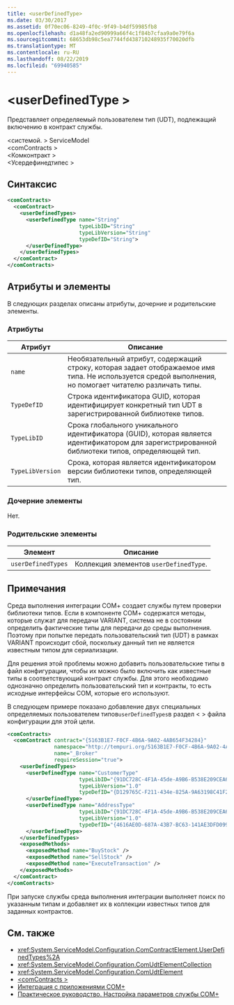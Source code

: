 ```yaml
---
title: <userDefinedType>
ms.date: 03/30/2017
ms.assetid: 0f70ec06-8249-4f0c-9f49-b4df59985fb8
ms.openlocfilehash: d1a48fa2ed90999a66f4c1f84b7cfaa9a0e79f6a
ms.sourcegitcommit: 68653db98c5ea7744fd438710248935f70020dfb
ms.translationtype: MT
ms.contentlocale: ru-RU
ms.lasthandoff: 08/22/2019
ms.locfileid: "69940585"
---
```

# <a name="userdefinedtype"></a>\<userDefinedType >
Представляет определяемый пользователем тип (UDT), подлежащий включению в контракт службы.  
  
 \<системой. > ServiceModel  
\<comContracts >  
\<Комконтракт >  
\<Усердефинедтипес >  
  
## <a name="syntax"></a>Синтаксис  
  
```xml  
<comContracts>
  <comContract>
    <userDefinedTypes>
      <userDefinedType name="String"
                       typeLibID="String"
                       typeLibVersion="String"
                       typeDefID="String">
      </userDefinedType>
    </userDefinedTypes>
  </comContract>
</comContracts>
```  
  
## <a name="attributes-and-elements"></a>Атрибуты и элементы  
 В следующих разделах описаны атрибуты, дочерние и родительские элементы.  
  
### <a name="attributes"></a>Атрибуты  
  
|Атрибут|Описание|  
|---------------|-----------------|  
|`name`|Необязательный атрибут, содержащий строку, которая задает отображаемое имя типа. Не используется средой выполнения, но помогает читателю различать типы.|  
|`TypeDefID`|Строка идентификатора GUID, которая идентифицирует конкретный тип UDT в зарегистрированной библиотеке типов.|  
|`TypeLibID`|Срока глобального уникального идентификатора (GUID), которая является идентификатором для зарегистрированной библиотеки типов, определяющей тип.|  
|`TypeLibVersion`|Срока, которая является идентификатором версии библиотеки типов, определяющей тип.|  
  
### <a name="child-elements"></a>Дочерние элементы  
 Нет.  
  
### <a name="parent-elements"></a>Родительские элементы  
  
|Элемент|Описание|  
|-------------|-----------------|  
|`userDefinedTypes`|Коллекция элементов `userDefinedType`.|  
  
## <a name="remarks"></a>Примечания  
 Среда выполнения интеграции СОМ+ создает службы путем проверки библиотеки типов. Если в компоненте СОМ+ содержатся методы, которые служат для передачи VARIANT, система не в состоянии определить фактические типы для передачи до среды выполнения. Поэтому при попытке передать пользовательский тип (UDT) в рамках VARIANT происходит сбой, поскольку данный тип не является известным типом для сериализации.  
  
 Для решения этой проблемы можно добавить пользовательские типы в файл конфигурации, чтобы их можно было включить как известные типы в соответствующий контракт службы. Для этого необходимо однозначно определить пользовательский тип и контракты, то есть исходные интерфейсы СОМ, которые его используют.  
  
 В следующем примере показано добавление двух специальных определяемых пользователем типов`userDefinedTypes`в раздел < > файла конфигурации для этой цели.  
  
```xml  
<comContracts>
  <comContract contract="{5163B1E7-F0CF-4B6A-9A02-4AB654F34284}"
               namespace="http://tempuri.org/5163B1E7-F0CF-4B6A-9A02-4AB654F34284"
               name="_Broker"
               requireSession="true">
    <userDefinedTypes>
      <userDefinedType name="CustomerType"
                       typeLibID="{91DC728C-4F1A-45de-A9B6-B538E209CEA6}"
                       typeLibVersion="1.0"
                       typeDefID="{D129765C-F211-434e-825A-9A63198C41F2}">
      </userDefinedType>
      <userDefinedType name="AddressType"
                       typeLibID="{91DC728C-4F1A-45de-A9B6-B538E209CEA6}"
                       typeLibVersion="1.0"
                       typeDefID="{4616AE0D-687A-43B7-BC63-141AE3DFD099}">
      </userDefinedType>
    </userDefinedTypes>
    <exposedMethods>
      <exposedMethod name="BuyStock" />
      <exposedMethod name="SellStock" />
      <exposedMethod name="ExecuteTransaction" />
    </exposedMethods>
  </comContract>
</comContracts>
```  
  
 При запуске службы среда выполнения интеграции выполняет поиск по указанным типам и добавляет их в коллекции известных типов для заданных контрактов.  
  
## <a name="see-also"></a>См. также

- <xref:System.ServiceModel.Configuration.ComContractElement.UserDefinedTypes%2A>
- <xref:System.ServiceModel.Configuration.ComUdtElementCollection>
- <xref:System.ServiceModel.Configuration.ComUdtElement>
- [\<comContracts >](comcontracts.md)
- [Интеграция с приложениями COM+](../../../wcf/feature-details/integrating-with-com-plus-applications.md)
- [Практическое руководство. Настройка параметров службы COM+](../../../wcf/feature-details/how-to-configure-com-service-settings.md)
